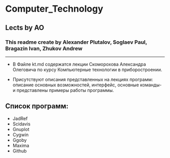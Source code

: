 ﻿# Computer_Technology
## Lects by AO
### This readme create by Alexander Plutalov, Soglaev Paul, Bragazin Ivan, Zhukov Andrew

---

* В Файле kt.md содержатся лекции Скоморохова Александра Олеговича по курсу Компьютерные технологии в приборостроении.

* Присутствуют описания представленных на лекциях программ: описание основных возможностей, интерфейс, основные команды- и представлены примеры работы программы.


## Список программ:
* JadRef
* Scidavis
* Gnuplot
* Cygwin
* Ggoby
* Maxima
* Github


